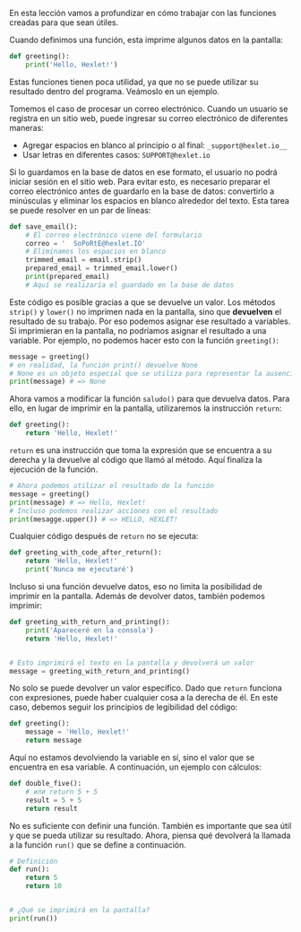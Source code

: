 
En esta lección vamos a profundizar en cómo trabajar con las funciones creadas para que sean útiles.

Cuando definimos una función, esta imprime algunos datos en la pantalla:

```python
def greeting():
    print('Hello, Hexlet!')
```

Estas funciones tienen poca utilidad, ya que no se puede utilizar su resultado dentro del programa. Veámoslo en un ejemplo.

Tomemos el caso de procesar un correo electrónico. Cuando un usuario se registra en un sitio web, puede ingresar su correo electrónico de diferentes maneras:

* Agregar espacios en blanco al principio o al final: `_support@hexlet.io__`
* Usar letras en diferentes casos: `SUPPORT@hexlet.io`

Si lo guardamos en la base de datos en ese formato, el usuario no podrá iniciar sesión en el sitio web. Para evitar esto, es necesario preparar el correo electrónico antes de guardarlo en la base de datos: convertirlo a minúsculas y eliminar los espacios en blanco alrededor del texto. Esta tarea se puede resolver en un par de líneas:

```python
def save_email():
    # El correo electrónico viene del formulario
    correo = '  SoPoRtE@hexlet.IO'
    # Eliminamos los espacios en blanco
    trimmed_email = email.strip()
    prepared_email = trimmed_email.lower()
    print(prepared_email)
    # Aquí se realizaría el guardado en la base de datos
```

Este código es posible gracias a que se devuelve un valor. Los métodos `strip()` y `lower()` no imprimen nada en la pantalla, sino que **devuelven** el resultado de su trabajo. Por eso podemos asignar ese resultado a variables. Si imprimieran en la pantalla, no podríamos asignar el resultado a una variable. Por ejemplo, no podemos hacer esto con la función `greeting()`:

```python
message = greeting()
# en realidad, la función print() devuelve None
# None es un objeto especial que se utiliza para representar la ausencia de valor
print(message) # => None
```

Ahora vamos a modificar la función `saludo()` para que devuelva datos. Para ello, en lugar de imprimir en la pantalla, utilizaremos la instrucción `return`:

```python
def greeting():
    return 'Hello, Hexlet!'
```

`return` es una instrucción que toma la expresión que se encuentra a su derecha y la devuelve al código que llamó al método. Aquí finaliza la ejecución de la función.

```python
# Ahora podemos utilizar el resultado de la función
message = greeting()
print(message) # => Hello, Hexlet!
# Incluso podemos realizar acciones con el resultado
print(mesagge.upper()) # => HELLO, HEXLET!
```

Cualquier código después de `return` no se ejecuta:

```python
def greeting_with_code_after_return():
    return 'Hello, Hexlet!'
    print('Nunca me ejecutaré')
```

Incluso si una función devuelve datos, eso no limita la posibilidad de imprimir en la pantalla. Además de devolver datos, también podemos imprimir:

```python
def greeting_with_return_and_printing():
    print('Apareceré en la consola')
    return 'Hello, Hexlet!'


# Esto imprimirá el texto en la pantalla y devolverá un valor
message = greeting_with_return_and_printing()
```

No solo se puede devolver un valor específico. Dado que `return` funciona con expresiones, puede haber cualquier cosa a la derecha de él. En este caso, debemos seguir los principios de legibilidad del código:

```python
def greeting():
    message = 'Hello, Hexlet!'
    return message
```

Aquí no estamos devolviendo la variable en sí, sino el valor que se encuentra en esa variable. A continuación, un ejemplo con cálculos:

```python
def double_five():
    # или return 5 + 5
    result = 5 + 5
    return result
```

No es suficiente con definir una función. También es importante que sea útil y que se pueda utilizar su resultado. Ahora, piensa qué devolverá la llamada a la función `run()` que se define a continuación.

```python
# Definición
def run():
    return 5
    return 10


# ¿Qué se imprimirá en la pantalla?
print(run())
```
